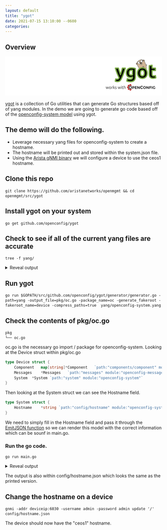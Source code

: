 ```yaml
---
layout: default
title: "ygot"
date: 2021-07-15 13:10:00 --0600
categories:
---
```


## Overview

![#ygot](images/ygot.png?raw=true)

[ygot](https://github.com/openconfig/ygot) is a collection of Go utilities that can generate Go structures based off of yang modules.  In the demo we are going to generate go code based off of the [openconfig-system model](https://github.com/openconfig/public/blob/master/release/models/system/.openconfig-system.yang) using ygot.

## The demo will do the following.

- Leverage necessary yang files for openconfig-system to create a hostname.
- The hostname will be printed out and stored within the system.json file.
- Using the [Arista gNMI binary](https://github.com/aristanetworks/goarista/tree/master/cmd/gnmi) we will configure a device to use the ceos1 hostname.

## Clone this repo
```
git clone https://github.com/aristanetworks/openmgmt && cd openmgmt/src/ygot
```

## Install ygot on your system 
```
go get github.com/openconfig/ygot
```

## Check to see if all of the current yang files are accurate
```
tree -f yang/
```
<details><summary> Reveal output</summary>
<p>

```javascript

├── yang/openconfig-aaa-radius.yang
├── yang/openconfig-aaa-tacacs.yang
├── yang/openconfig-aaa-types.yang
├── yang/openconfig-aaa.yang
├── yang/openconfig-alarms.yang
├── yang/openconfig-alarm-types.yang
├── yang/openconfig-extensions.yang
├── yang/openconfig-inet-types.yang
├── yang/openconfig-license.yang
├── yang/openconfig-messages.yang
├── yang/openconfig-platform-types.yang
├── yang/openconfig-platform.yang
├── yang/openconfig-procmon.yang
├── yang/openconfig-system-logging.yang
├── yang/openconfig-system-management.yang
├── yang/openconfig-system-terminal.yang
├── yang/openconfig-system.yang
├── yang/openconfig-types.yang
└── yang/openconfig-yang-types.yang
```

</p>
</details>

## Run ygot 
```
go run $GOPATH/src/github.com/openconfig/ygot/generator/generator.go -path=yang -output_file=pkg/oc.go -package_name=oc -generate_fakeroot -fakeroot_name=device -compress_paths=true  yang/openconfig-system.yang
```

## Check the contents of pkg/oc.go 
```
pkg
└── oc.go
```

oc.go is the necessary go import / package for openconfig-system.  Looking at the Device struct within pkg/oc.go

```go
type Device struct {
	Component	map[string]*Component	`path:"components/component" module:"openconfig-platform"`
	Messages	*Messages	`path:"messages" module:"openconfig-messages"`
	System	*System	`path:"system" module:"openconfig-system"`
}
```

Then looking at the System struct we can see the Hostname field.

```go
type System struct {
	Hostname	*string	`path:"config/hostname" module:"openconfig-system"`
}
```

We need to simply fill in the Hostname field and pass it through the [EmitJSON function](https://pkg.go.dev/github.com/openconfig/ygot/ygot#EmitJSON) so we can render this model with the correct information which can be sounf in main.go. 

### Run the go code.

```
go run main.go 
```

<details><summary> Reveal output</summary>
<p>

```javascript
This is the output
{
  "openconfig-system:system": {
    "config": {
      "hostname": "ceos1"
    }
  }
}
Adding to config/hostname.json
```

</p>
</details>

The output is also within config/hostname.json which looks the same as the printed version. 

## Change the hostname on a device
```
gnmi -addr deviceip:6030 -username admin -password admin update '/' config/hostname.json
```
The device should now have the "ceos1" hostname.